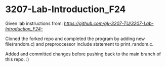 # 3207-Lab-Introduction_F24
Given lab instructions from: *https://github.com/gk-3207-TU/3207-Lab-Introduction_F24-*

Cloned the forked repo and completed the program by adding new file(random.c) and preproccessor include statement to print_random.c.

Added and committed changes before pushing back to the main branch of this repo. :)
